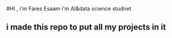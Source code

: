 #HI , i'm Fares Esaam 
i'm AI&data science studnet
## i made this repo to put all my projects in it
